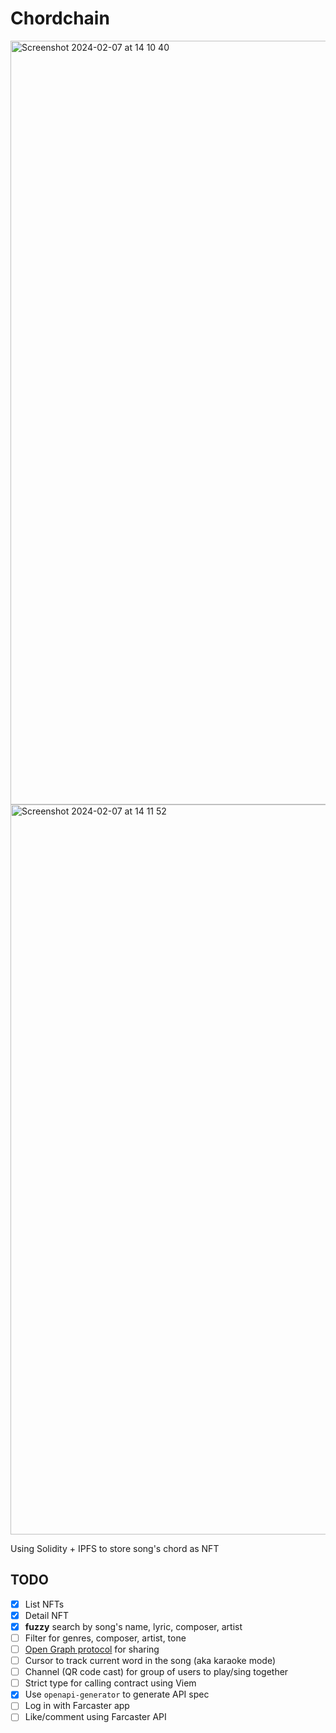 # Chordchain
<img width="1222" alt="Screenshot 2024-02-07 at 14 10 40" src="https://github.com/thanhhoa214/learning/assets/32329202/07317eb7-4b6a-4af7-ac93-8eb674571362">
<img width="1168" alt="Screenshot 2024-02-07 at 14 11 52" src="https://github.com/thanhhoa214/learning/assets/32329202/7b7cc8b2-ee39-444b-9613-764030ba96c7">

Using Solidity + IPFS to store song's chord as NFT

## TODO

- [x] List NFTs
- [x] Detail NFT
- [x] **fuzzy** search by song's name, lyric, composer, artist
- [ ] Filter for genres, composer, artist, tone
- [ ] [Open Graph protocol](https://ogp.me/) for sharing
- [ ] Cursor to track current word in the song (aka karaoke mode)
- [ ] Channel (QR code cast) for group of users to play/sing together
- [ ] Strict type for calling contract using Viem
- [x] Use `openapi-generator` to generate API spec
- [ ] Log in with Farcaster app
- [ ] Like/comment using Farcaster API
